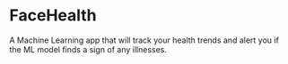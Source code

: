 # FaceHealth
A Machine Learning app that will track your health trends and alert you if the ML model finds a sign of any illnesses.
